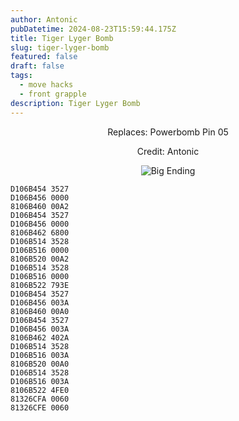 ```yaml
---
author: Antonic
pubDatetime: 2024-08-23T15:59:44.175Z
title: Tiger Lyger Bomb
slug: tiger-lyger-bomb
featured: false
draft: false
tags:
  - move hacks
  - front grapple
description: Tiger Lyger Bomb
---
```

<center>
Replaces: Powerbomb Pin 05 <p>
Credit: Antonic

![Big Ending](/assets/images/gifs/tiger-lyger-bomb.gif)
</center>

```text
D106B454 3527
D106B456 0000
8106B460 00A2
D106B454 3527
D106B456 0000
8106B462 6800
D106B514 3528
D106B516 0000
8106B520 00A2
D106B514 3528
D106B516 0000
8106B522 793E
D106B454 3527
D106B456 003A
8106B460 00A0
D106B454 3527
D106B456 003A
8106B462 402A
D106B514 3528
D106B516 003A
8106B520 00A0
D106B514 3528
D106B516 003A
8106B522 4FE0
81326CFA 0060
81326CFE 0060
```
